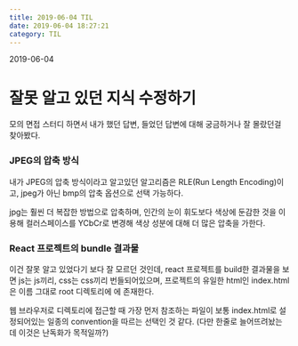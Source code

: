 ```yaml
---
title: 2019-06-04 TIL
date: 2019-06-04 18:27:21
category: TIL
---
```

2019-06-04

# 잘못 알고 있던 지식 수정하기

모의 면접 스터디 하면서 내가 했던 답변, 들었던 답변에 대해 궁금하거나 잘 몰랐던걸 찾아봤다.

### JPEG의 압축 방식
내가 JPEG의 압축 방식이라고 알고있던 알고리즘은 RLE(Run Length Encoding)이고, jpeg가 아닌 bmp의 압축 옵션으로 선택 가능하다.

jpg는 훨씬 더 복잡한 방법으로 압축하며, 인간의 눈이 휘도보다 색상에 둔감한 것을 이용해 컬러스페이스를 YCbCr로 변경해 색상 성분에 대해 더 많은 압축을 가한다.

### React 프로젝트의 bundle 결과물
이건 잘못 알고 있었다기 보다 잘 모르던 것인데,
react 프로젝트를 build한 결과물을 보면 js는 js끼리, css는 css끼리 번들되어있으며, 프로젝트의 유일한 html인 index.html은 이름 그대로 root 디렉토리에 에 존재한다.

웹 브라우저로 디렉토리에 접근할 때 가장 먼저 참조하는 파일이 보통 index.html로 설정되어있는 일종의 convention을 따르는 선택인 것 같다. (다만 한줄로 늘어뜨려놨는데 이것은 난독화가 목적일까?)


<!--stackedit_data:
eyJoaXN0b3J5IjpbMTM0ODMwNTA4NSwtMTAwNTExODgyM119
-->